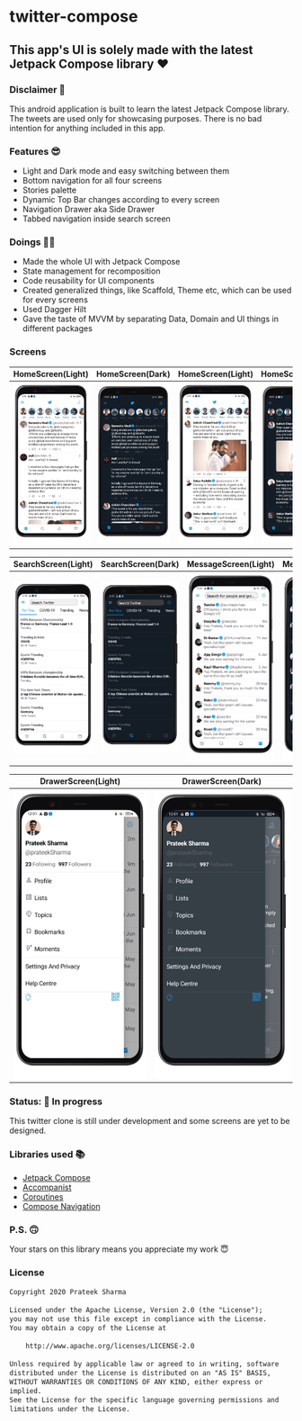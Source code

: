 # twitter-compose

## This app's UI is solely made with the latest Jetpack Compose library ❤️

### Disclaimer 🙏
This android application is built to learn the latest Jetpack Compose library. The tweets are used only for showcasing purposes. There is no bad intention for anything included in this app.

### Features 😎

- Light and Dark mode and easy switching between them
- Bottom navigation for all four screens
- Stories palette
- Dynamic Top Bar changes according to every screen
- Navigation Drawer aka Side Drawer
- Tabbed navigation inside search screen

### Doings :technologist:
- Made the whole UI with Jetpack Compose
- State management for recomposition
- Code reusability for UI components
- Created generalized things, like Scaffold, Theme etc, which can be used for every screens
- Used Dagger Hilt
- Gave the taste of MVVM by separating Data, Domain and UI things in different packages


### Screens
HomeScreen(Light)             |  HomeScreen(Dark) | HomeScreen(Light) | HomeScreen(Dark)
:-------------------------:|:-------------------------: | :-------------------------: | :-------------------------: 
<img src="app/src/main/java/com/example/twittercompose/screenshots/HomeLight1.png" width=240 />  |  <img src="app/src/main/java/com/example/twittercompose/screenshots/HomeDark1.png" width=240 /> | <img src="app/src/main/java/com/example/twittercompose/screenshots/HomeLight2.png" width=240 /> | <img src="app/src/main/java/com/example/twittercompose/screenshots/HomeDark2.png" width=240 />

SearchScreen(Light)             |  SearchScreen(Dark) | MessageScreen(Light) | MessageScreen(Dark)
:-------------------------:|:-------------------------: | :-------------------------: | :-------------------------: 
<img src="app/src/main/java/com/example/twittercompose/screenshots/SearchForYouLight1.png" width=240 />  |  <img src="app/src/main/java/com/example/twittercompose/screenshots/SearchForYouDark1.png" width=240 /> | <img src="app/src/main/java/com/example/twittercompose/screenshots/MessageLight1.png" width=240 /> | <img src="app/src/main/java/com/example/twittercompose/screenshots/MessageDark1.png" width=240 />

DrawerScreen(Light)             |  DrawerScreen(Dark) | 
:-------------------------:|:-------------------------: | 
<img src="app/src/main/java/com/example/twittercompose/screenshots/DrawerLight1.png" width=240 />  |  <img src="app/src/main/java/com/example/twittercompose/screenshots/DrawerDark1.png" width=240 />

### Status: 🚧 In progress
<p>This twitter clone is still under development and some screens are yet to be designed.</p>

### Libraries used 📚

* [Jetpack Compose]
* [Accompanist]
* [Coroutines]
* [Compose Navigation]

[Jetpack Compose]: https://developer.android.com/jetpack/compose
[Accompanist]: https://github.com/chrisbanes/accompanist
[Coroutines]: https://developer.android.com/kotlin/coroutines
[Compose Navigation]: https://developer.android.com/jetpack/compose/navigation

### P.S. 🙃
Your stars on this library means you appreciate my work 😇


### License
```
Copyright 2020 Prateek Sharma

Licensed under the Apache License, Version 2.0 (the "License");
you may not use this file except in compliance with the License.
You may obtain a copy of the License at

    http://www.apache.org/licenses/LICENSE-2.0

Unless required by applicable law or agreed to in writing, software
distributed under the License is distributed on an "AS IS" BASIS,
WITHOUT WARRANTIES OR CONDITIONS OF ANY KIND, either express or implied.
See the License for the specific language governing permissions and
limitations under the License.
```
